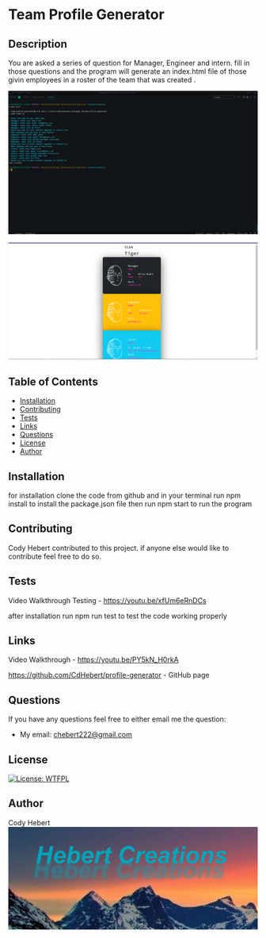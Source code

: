 
# Team Profile Generator

## Description

You are asked a series of question for Manager, Engineer and intern. fill in those questions and the program will generate an index.html file of those givin employees in a roster of the team that was created .

![open_page](./images/application.png)


![open_page](./images/generated-page.png)
## Table of Contents

- [Installation](#installation)
- [Contributing](#contributing)
- [Tests](#test)
- [Links](#links)
- [Questions](#questions)
- [License](#license)
- [Author](#author)

## Installation

for installation clone the code from github and in your terminal run npm install to install the package.json file then run npm start to run the program

## Contributing

Cody Hebert contributed to this project. if anyone else would like to contribute feel free to do so.

## Tests
Video Walkthrough Testing - https://youtu.be/xfUm6eRnDCs

after installation run npm run test to test the code working properly

## Links
Video Walkthrough - https://youtu.be/PY5kN_H0rkA

https://github.com/CdHebert/profile-generator - GitHub page

## Questions

If you have any questions feel free to either email me the question:

- My email: chebert222@gmail.com

## License

[![License: WTFPL](https://img.shields.io/badge/License-WTFPL-brightgreen.svg)](http://www.wtfpl.net/about/)

## Author

Cody Hebert
![open_page](./images/hebert-creations.png)
